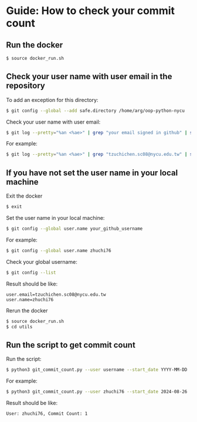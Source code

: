 # Guide: How to check your commit count

## Run the docker
```sh
$ source docker_run.sh
```

## Check your user name with user email in the repository
To add an exception for this directory:
```sh
$ git config --global --add safe.directory /home/arg/oop-python-nycu
```

Check your user name with user email:
```sh
$ git log --pretty="%an <%ae>" | grep "your email signed in github" | sort | uniq
```

For example:
```sh
$ git log --pretty="%an <%ae>" | grep "tzuchichen.sc08@nycu.edu.tw" | sort | uniq
```

## If you have not set the user name in your local machine
Exit the docker
```sh
$ exit
```

Set the user name in your local machine:
```sh
$ git config --global user.name your_github_username
```

For example:
```sh
$ git config --global user.name zhuchi76
```

Check your global username:
```sh
$ git config --list
```
Result should be like:
```
user.email=tzuchichen.sc08@nycu.edu.tw
user.name=zhuchi76
```

Rerun the docker
```sh
$ source docker_run.sh
$ cd utils
```

## Run the script to get commit count
Run the script:
```sh
$ python3 git_commit_count.py --user username --start_date YYYY-MM-DD
```

For example:
```sh
$ python3 git_commit_count.py --user zhuchi76 --start_date 2024-08-26
```

Result should be like:
```
User: zhuchi76, Commit Count: 1
```